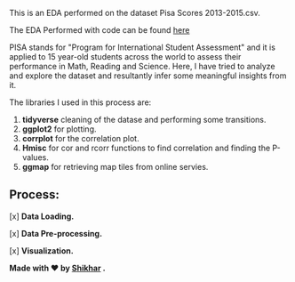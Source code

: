 This is an EDA performed on the dataset Pisa Scores 2013-2015.csv.

The EDA Performed with code can be found [here](https://rpubs.com/shikharkrdixit/753448)

PISA stands for "Program for International Student Assessment" and it is applied to 15 year-old students across the world to assess their performance in Math, Reading and Science. Here, I have tried to analyze and explore the dataset and resultantly infer some meaningful insights from it.

The libraries I used in this process are:

1. **tidyverse** cleaning of the datase and performing some transitions.
2. **ggplot2** for plotting.
3. **corrplot** for the correlation plot.
4. **Hmisc** for cor and rcorr functions to find correlation and finding the P-values.
5. **ggmap** for retrieving map tiles from online servies.

## Process:

[x] **Data Loading.**

[x] **Data Pre-processing.**

[x] **Visualization.**



**Made with ❤️ by [Shikhar](https://www.linkedin.com/in/shikharkrdixit/) .**

